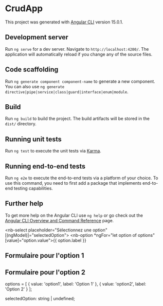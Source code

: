 # CrudApp

This project was generated with [Angular CLI](https://github.com/angular/angular-cli) version 15.0.1.

## Development server

Run `ng serve` for a dev server. Navigate to `http://localhost:4200/`. The application will automatically reload if you change any of the source files.

## Code scaffolding

Run `ng generate component component-name` to generate a new component. You can also use `ng generate directive|pipe|service|class|guard|interface|enum|module`.

## Build

Run `ng build` to build the project. The build artifacts will be stored in the `dist/` directory.

## Running unit tests

Run `ng test` to execute the unit tests via [Karma](https://karma-runner.github.io).

## Running end-to-end tests

Run `ng e2e` to execute the end-to-end tests via a platform of your choice. To use this command, you need to first add a package that implements end-to-end testing capabilities.

## Further help

To get more help on the Angular CLI use `ng help` or go check out the [Angular CLI Overview and Command Reference](https://angular.io/cli) page.


<nb-select placeholder="Sélectionnez une option" [(ngModel)]="selectedOption">
  <nb-option *ngFor="let option of options" [value]="option.value">{{ option.label }}</nb-option>
</nb-select>

<!-- Formulaire pour l'option 1 -->
<div *ngIf="selectedOption === 'option1'">
  <h2>Formulaire pour l'option 1</h2>
  <!-- Ajoutez les champs de formulaire nécessaires ici -->
</div>

<!-- Formulaire pour l'option 2 -->
<div *ngIf="selectedOption === 'option2'">
  <h2>Formulaire pour l'option 2</h2>
  <!-- Ajoutez les champs de formulaire nécessaires ici -->
</div>


  options = [
    { value: 'option1', label: 'Option 1' },
    { value: 'option2', label: 'Option 2' }
  ];


  selectedOption: string | undefined;
